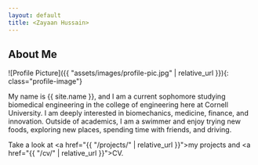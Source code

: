 ```yaml
---
layout: default
title: <Zayaan Hussain>
---
```


## About Me


![Profile Picture]({{ "assets/images/profile-pic.jpg" | relative_url }}){: class="profile-image"}

 
My name is {{ site.name }}, and I am a current sophomore studying biomedical engineering in the college of engineering here at Cornell University. I am deeply interested in biomechanics, medicine, finance, and innovation. Outside of academics, I am a swimmer and enjoy trying new foods, exploring new places, spending time with friends, and driving.

Take a look at <a href="{{ "/projects/" | relative_url }}">my projects</a> and <a href="{{ "/cv/" | relative_url }}">CV</a>.
